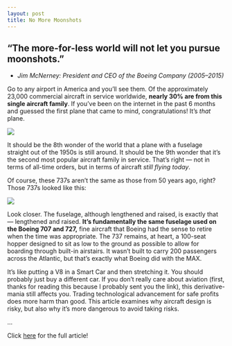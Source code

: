 ```yaml
---
layout: post
title: No More Moonshots
--- 
```


## “The more-for-less world will not let you pursue moonshots.”
- _Jim McNerney: President and CEO of the Boeing Company (2005–2015)_

Go to any airport in America and you’ll see them. Of the approximately 23,000 commercial aircraft in service worldwide, **nearly 30% are from this single aircraft family**. If you’ve been on the internet in the past 6 months and guessed the first plane that came to mind, congratulations! It’s _that_ plane.

<img src="{{ site.url }}/assets/blog/moonshots/b737.JPG">

It should be the 8th wonder of the world that a plane with a fuselage straight out of the 1950s is still around. It should be the 9th wonder that it’s the second most popular aircraft family in service. That’s right — not in terms of all-time orders, but in terms of aircraft _still flying today_.

Of course, these 737s aren’t the same as those from 50 years ago, right? Those 737s looked like this:

<img src="{{ site.url }}/assets/blog/moonshots/old_737.JPG">

Look closer. The fuselage, although lengthened and raised, is exactly that — lengthened and raised. **It’s fundamentally the same fuselage used on the Boeing 707 and 727,** fine aircraft that Boeing had the sense to retire when the time was appropriate. The 737 remains, at heart, a 100-seat hopper designed to sit as low to the ground as possible to allow for boarding through built-in airstairs. It wasn’t built to carry 200 passengers across the Atlantic, but that’s exactly what Boeing did with the MAX.

It’s like putting a V8 in a Smart Car and then stretching it. You should probably just buy a different car.
If you don’t really care about aviation (first, thanks for reading this because I probably sent you the link), this derivative-mania still affects you. Trading technological advancement for safe profits does more harm than good. This article examines why aircraft design is risky, but also why it’s more dangerous to avoid taking risks.

...

Click <a href="https://medium.com/@hudson.yuen/no-more-moonshots-f931dcfe452e" target="_blank">here</a> for the full article!